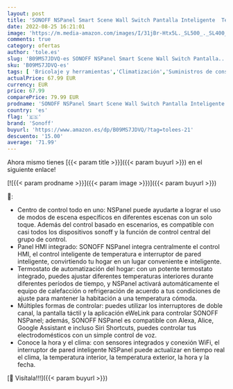 ```yaml
---
layout: post
title: 'SONOFF NSPanel Smart Scene Wall Switch Pantalla Inteligente  Termostato De Temperatura Y Sensor Ambiental Incorporados  Centro De Control Todo En Uno En El Panel HMI'
date: 2022-08-25 16:21:01
image: 'https://m.media-amazon.com/images/I/31jBr-Htx5L._SL500_._SL400_.jpg'
comments: true
category: ofertas
author: 'tole.es'
slug: 'B09MS7JDVQ-es SONOFF NSPanel Smart Scene Wall Switch Pantalla...'
sku: 'B09MS7JDVQ-es'
tags: [ 'Bricolaje y herramientas','Climatización','Suministros de construcción','Termostatos','Termostatos y accesorios','sonoff','🇪🇸', ]
actualPrice: 67.99 EUR
currency: EUR
price: 67.99
comparePrice: 79.99 EUR
prodname: 'SONOFF NSPanel Smart Scene Wall Switch Pantalla Inteligente  Termostato De Temperatura Y Sensor Ambiental Incorporados  Centro De Control Todo En Uno En El Panel HMI'
country: 'es'
flag: '🇪🇸'
brand: 'Sonoff'
buyurl: 'https://www.amazon.es/dp/B09MS7JDVQ/?tag=tolees-21'
descuento: '15.00'
average: '71.99'
---
```


Ahora mismo tienes [{{< param title >}}]({{< param buyurl >}}) en el siguiente enlace!

[![{{< param prodname >}}]({{< param image >}})]({{< param buyurl >}})

🔎:

- Centro de control todo en uno: NSPanel puede ayudarte a lograr el uso de modos de escena específicos en diferentes escenas con un solo toque. Además del control basado en escenarios, es compatible con casi todos los dispositivos sonoff y la función de control central del grupo de control.
- Panel HMI integrado: SONOFF NSPanel integra centralmente el control HMI, el control inteligente de temperatura e interruptor de pared inteligente, convirtiendo tu hogar en un lugar conveniente e inteligente.
- Termostato de automatización del hogar: con un potente termostato integrado, puedes ajustar diferentes temperaturas interiores durante diferentes períodos de tiempo, y NSPanel activará automáticamente el equipo de calefacción o refrigeración de acuerdo a tus condiciones de ajuste para mantener la habitación a una temperatura cómoda.
- Múltiples formas de controlar: puedes utilizar los interruptores de doble canal, la pantalla táctil y la aplicación eWeLink para controlar SONOFF NSPanel; además, SONOFF NSPanel es compatible con Alexa, Alice, Google Assistant e incluso Siri Shortcuts, puedes controlar tus electrodomésticos con un simple control de voz.
- Conoce la hora y el clima: con sensores integrados y conexión WiFi, el interruptor de pared inteligente NSPanel puede actualizar en tiempo real el clima, la temperatura interior, la temperatura exterior, la hora y la fecha.

[🛒 Visítala!!!]({{< param buyurl >}})
